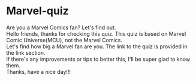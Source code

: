 # Marvel-quiz  
Are you a Marvel Comics fan? Let's find out.   
Hello friends, thanks for checking this quiz. This quiz is based on Marvel Comic Universe(MCU), not the Marvel Comics.   
Let's find how big a Marvel fan are you. The link to the quiz is provided in the link section.   
If there's any improvements or tips to better this, I'll be super glad to know them.   
Thanks, have a nice day!!!
